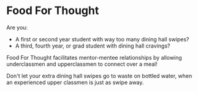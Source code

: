 Food For Thought
=============

Are you:
* A first or second year student with way too many dining hall swipes? 
* A third, fourth year, or grad student with dining hall cravings?

Food For Thought facilitates mentor-mentee relationships by allowing underclassmen and upperclassmen to connect over a meal! 

Don't let your extra dining hall swipes go to waste on bottled water, when an experienced upper classmen is just as swipe away.
